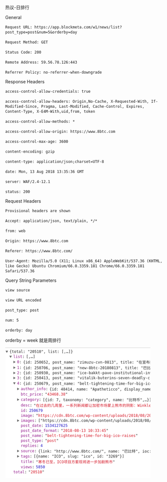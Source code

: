 
热议-日排行

General

    Request URL: https://app.blockmeta.com/w1/news/list?post_type=post&num=5&orderby=day

    Request Method: GET

    Status Code: 200 

    Remote Address: 59.56.78.126:443

    Referrer Policy: no-referrer-when-downgrade

Response Headers

    access-control-allow-credentials: true

    access-control-allow-headers: Origin,No-Cache, X-Requested-With, If-Modified-Since, Pragma, Last-Modified, Cache-Control, Expires, Content-Type, X-E4M-With,uid,from, token

    access-control-allow-methods: *

    access-control-allow-origin: https://www.8btc.com

    access-control-max-age: 3600

    content-encoding: gzip

    content-type: application/json;charset=UTF-8

    date: Mon, 13 Aug 2018 13:35:36 GMT

    server: WAF/2.4-12.1

    status: 200

Request Headers

    Provisional headers are shown

    Accept: application/json, text/plain, */*

    from: web

    Origin: https://www.8btc.com

    Referer: https://www.8btc.com/

    User-Agent: Mozilla/5.0 (X11; Linux x86_64) AppleWebKit/537.36 (KHTML, like Gecko) Ubuntu Chromium/66.0.3359.181 Chrome/66.0.3359.181 Safari/537.36

Query String Parameters

    view source

    view URL encoded

    post_type: post

    num: 5

    orderby: day

orderby = week 就是周排行

![Image text](https://github.com/KaiLuZheng/ikongtou/blob/master/ispider/img_folder/json_daylist.png)
